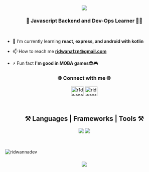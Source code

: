 <h1 align="center">
    <img src="https://readme-typing-svg.herokuapp.com/?font=Righteous&size=35&center=true&vCenter=true&width=500&height=70&duration=4000&lines=Hi+There!+👋;+I'm+Ridwanskie+!;" />
</h1>
<h3 align="center">📑 Javascript Backend and Dev-Ops Learner 👨‍💻</h3>
<br>

- 🌱 I’m currently learning **react, express, and android with kotlin**

- 📫 How to reach me **ridwanafzn@gmail.com**

- ⚡ Fun fact **I'm good in MOBA games😎🎮**

<h3 align="center">🌐 Connect with me 🌐</h3>
<p align="center">
<a href="https://instagram.com/r1dwanafazn" target="blank"><img align="center" src="https://raw.githubusercontent.com/rahuldkjain/github-profile-readme-generator/master/src/images/icons/Social/instagram.svg" alt="r1dwanafazn" height="30" width="40" /></a>
<a href="https://www.youtube.com/@ridwanskie" target="blank"><img align="center" src="https://raw.githubusercontent.com/rahuldkjain/github-profile-readme-generator/master/src/images/icons/Social/youtube.svg" alt="ridwanskie." height="30" width="40" /></a>
</p>

<br>
<h2 align="center">⚒️ Languages | Frameworks | Tools ⚒️</h2>

<div align="center">
    <img src="https://skillicons.dev/icons?i=html,css,javascript,java,kotlin,git,github,vscode" />
    <img src="https://skillicons.dev/icons?i=nodejs,express,mongodb,mysql,docker,linux,bash" /><br>
</div>

<br/>
<br/>

<p><img align="center" src="https://github-readme-streak-stats.herokuapp.com/?user=ridwannadev&" alt="ridwannadev" /></p>

<h3 align="center">
    <img src="https://readme-typing-svg.herokuapp.com/?font=Righteous&size=25&center=true&vCenter=true&width=500&height=70&duration=4000&lines=Thanks+for+visiting!+✌️;+Shoot+me+a+message+on+Linkedin!;">
</h3>
